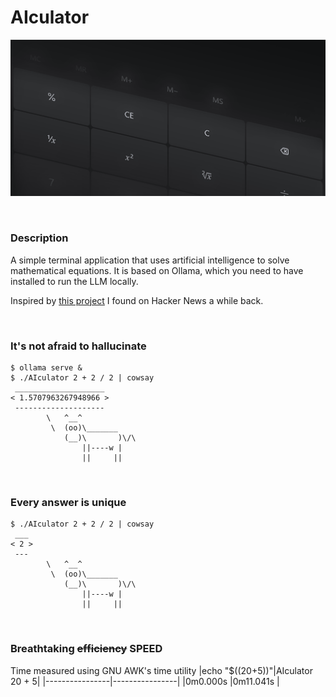 # AIculator

![Banner](./assets/banner.png)

<br>

### Description

A simple terminal application that uses artificial intelligence to solve mathematical equations. It is based on Ollama, which you need to have installed to run the LLM locally.

Inspired by [this project](https://github.com/Calvin-LL/CalcGPT.io) I found on Hacker News a while back.

<br>

### It's not afraid to hallucinate

```shell
$ ollama serve &
$ ./AIculator 2 + 2 / 2 | cowsay
 ____________________
< 1.5707963267948966 >
 --------------------
        \   ^__^
         \  (oo)\_______
            (__)\       )\/\
                ||----w |
                ||     ||
```
 
<br>

### Every answer is unique

```shell
$ ./AIculator 2 + 2 / 2 | cowsay
 ___
< 2 >
 ---
        \   ^__^
         \  (oo)\_______
            (__)\       )\/\
                ||----w |
                ||     ||
```

<br>

### Breathtaking ~~efficiency~~ SPEED

Time measured using GNU AWK's time utility
|echo "$((20+5))"|AIculator 20 + 5|
|----------------|----------------|
|0m0.000s        |0m11.041s       |
